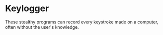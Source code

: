 # Keylogger
These stealthy programs can record every keystroke made on a computer, often without the user's knowledge.
